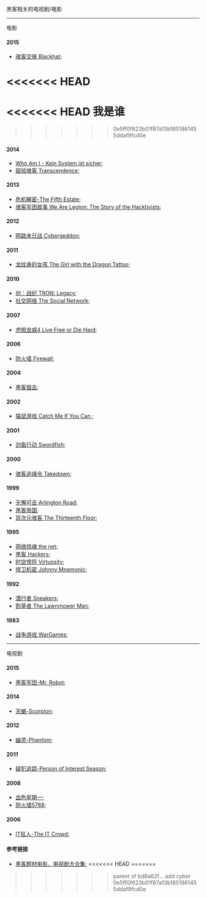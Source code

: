黑客相关的电视剧/电影

________________________________________________________________

电影

#### 2015
+ [骇客交锋 Blackhat](http://movie.douban.com/subject/24530939/);

<<<<<<< HEAD
=======
<<<<<<< HEAD
我是谁
=======
>>>>>>> 0e5ff0f623b01f87a13b1851861455ddaf9fcd0e
#### 2014
+ [Who Am I - Kein System ist sicher](http://movie.douban.com/subject/25932086/);
+ [超验骇客 Transcendence](http://movie.douban.com/subject/10810745/);

#### 2013
+ [危机解密-The Fifth Estate](http://movie.douban.com/subject/11580479/);
+ [骇客军团故事 We Are Legion: The Story of the Hacktivists](http://movie.douban.com/subject/24744402/);

#### 2012
+ [网路末日战 Cybergeddon](http://movie.douban.com/subject/19949909/);

#### 2011
+ [龙纹身的女孩 The Girl with the Dragon Tattoo](http://movie.douban.com/subject/4206357/);

#### 2010
+ [创：战纪 TRON: Legacy](http://movie.douban.com/subject/2997134/);
+ [社交网络 The Social Network](http://movie.douban.com/subject/3205624/);

#### 2007
+ [虎胆龙威4 Live Free or Die Hard](http://movie.douban.com/subject/1401535/);

#### 2006
+ [防火墙 Firewall](http://movie.douban.com/subject/1474762/);

#### 2004
+ [黑客狙击](http://movie.douban.com/subject/3098960/);

#### 2002
+ [猫鼠游戏 Catch Me If You Can ](http://movie.douban.com/subject/1305487/);

#### 2001
+ [剑鱼行动 Swordfish](http://movie.douban.com/subject/1304608/);

#### 2000
+ [骇客追缉令 Takedown](http://movie.douban.com/subject/1305675/);

#### 1999
+ [无懈可击 Arlington Road](http://movie.douban.com/subject/1297145/);
+ [黑客帝国](http://movie.douban.com/subject/1291843/);
+ [异次元骇客 The Thirteenth Floor](http://movie.douban.com/subject/1300282/);

#### 1995
+ [网络惊魂 the net](http://movie.douban.com/subject/1812444/);
+ [黑客 Hackers](http://movie.douban.com/subject/1297647/);
+ [时空悍将 Virtuosity](http://movie.douban.com/subject/1293679/);
+ [捍卫机密 Johnny Mnemonic](http://movie.douban.com/subject/1298111/);

#### 1992
+ [潜行者 Sneakers](http://movie.douban.com/subject/1296544/);
+ [割草者 The Lawnmower Man](http://movie.douban.com/subject/1301288/);

#### 1983
+ [战争游戏 WarGames](http://movie.douban.com/subject/1293522/);


________________________________________________________________

电视剧

#### 2015
+ [黑客军团-Mr. Robot](http://movie.douban.com/subject/26290409/);

#### 2014
+ [天蝎-Scorpion](http://movie.douban.com/subject/25824426/);

#### 2012
+ [幽灵-Phantom](http://movie.douban.com/subject/10740251/);

#### 2011
+ [疑犯追踪-Person of Interest Season](http://movie.douban.com/subject/5980670/);

#### 2008
+ [血色星期一](http://movie.douban.com/subject/3259416/);
+ [防火墙5788](http://movie.douban.com/subject/3272189/);

#### 2006
+ [IT狂人-The IT Crowd](http://movie.douban.com/subject/1758810/);

#### 参考链接
+ [黑客题材电影、电视剧大合集](http://www.freebuf.com/news/55576.html);
<<<<<<< HEAD
=======
>>>>>>> parent of bd6a62f... add cyber
>>>>>>> 0e5ff0f623b01f87a13b1851861455ddaf9fcd0e
